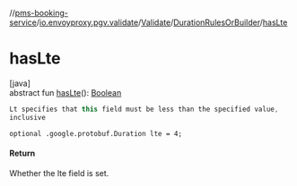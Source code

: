 //[pms-booking-service](../../../../index.md)/[io.envoyproxy.pgv.validate](../../index.md)/[Validate](../index.md)/[DurationRulesOrBuilder](index.md)/[hasLte](has-lte.md)

# hasLte

[java]\
abstract fun [hasLte](has-lte.md)(): [Boolean](https://kotlinlang.org/api/core/kotlin-stdlib/kotlin/-boolean/index.html)

```kotlin
Lt specifies that this field must be less than the specified value,
inclusive

```
`optional .google.protobuf.Duration lte = 4;`

#### Return

Whether the lte field is set.